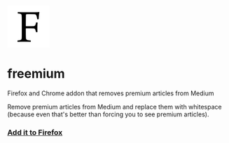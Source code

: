 <img src="icons/96x96.png">

# freemium
Firefox and Chrome addon that removes premium articles from Medium

Remove premium articles from Medium and replace them with whitespace (because even that's better than forcing you to see premium articles).

### [Add it to Firefox](https://addons.mozilla.org/en-US/firefox/addon/freemium/)
